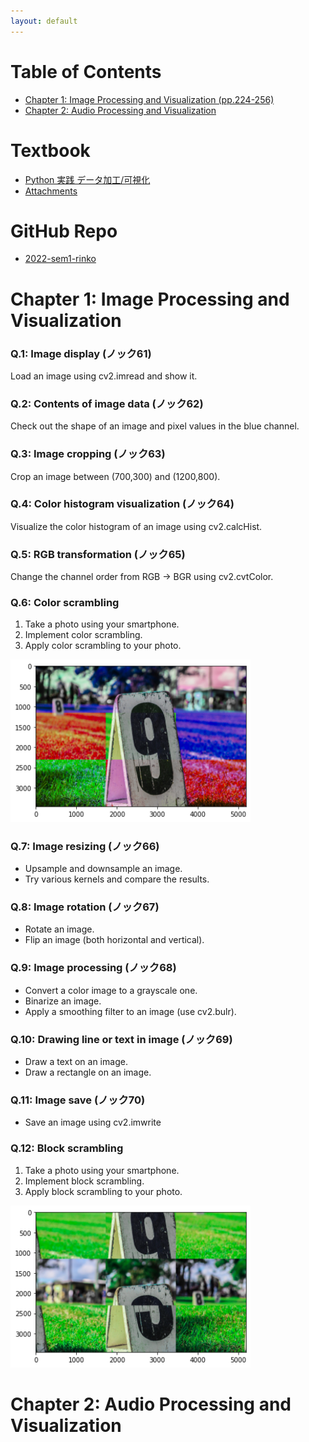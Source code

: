 ```yaml
---
layout: default
---
```

# Table of Contents
* [Chapter 1: Image Processing and Visualization (pp.224-256)](#chapter-1-image-processing-and-visualization)
* [Chapter 2: Audio Processing and Visualization](#chapter-2-audio-processing-and-visualization)

# Textbook 
* [Python 実践 データ加工/可視化](https://www.shuwasystem.co.jp/book/9784798064390.html)
* [Attachments](https://www.shuwasystem.co.jp/support/7980html/6439.html)

# GitHub Repo
* [2022-sem1-rinko](https://github.com/kiyalab-tmu/2022-sem1-rinko)

# Chapter 1: Image Processing and Visualization 

### Q.1: Image display (ノック61)
Load an image using cv2.imread and show it. 

### Q.2: Contents of image data (ノック62)
Check out the shape of an image and pixel values in the blue channel. 

### Q.3: Image cropping (ノック63)
Crop an image between (700,300) and (1200,800). 

### Q.4: Color histogram visualization (ノック64)
Visualize the color histogram of an image using cv2.calcHist. 

### Q.5: RGB transformation (ノック65)
Change the channel order from RGB -> BGR using cv2.cvtColor. 

### Q.6: Color scrambling
1. Take a photo using your smartphone.
2. Implement color scrambling.
3. Apply color scrambling to your photo.

<img src="figs/color_scrambling.png" width="384">

### Q.7: Image resizing (ノック66)
* Upsample and downsample an image.
* Try various kernels and compare the results.

### Q.8: Image rotation (ノック67)
* Rotate an image.
* Flip an image (both horizontal and vertical).

### Q.9: Image processing (ノック68)
* Convert a color image to a grayscale one.
* Binarize an image.
* Apply a smoothing filter to an image (use cv2.bulr).

### Q.10: Drawing line or text in image (ノック69)
* Draw a text on an image.
* Draw a rectangle on an image.

### Q.11: Image save (ノック70)
* Save an image using cv2.imwrite

### Q.12: Block scrambling
1. Take a photo using your smartphone.
2. Implement block scrambling.
3. Apply block scrambling to your photo.

<img src="figs/block_scrambling.png" width="384">

# Chapter 2: Audio Processing and Visualization 
